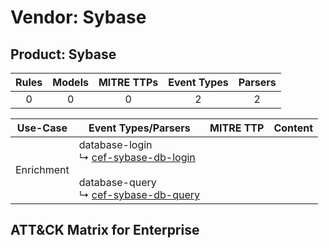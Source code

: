 Vendor: Sybase
==============
Product: Sybase
---------------
| Rules | Models | MITRE TTPs | Event Types | Parsers |
|:-----:|:------:|:----------:|:-----------:|:-------:|
|   0   |   0    |     0      |      2      |    2    |

|  Use-Case  | Event Types/Parsers                                                                                                                                                                            | MITRE TTP | Content                                          |
|:----------:| ---------------------------------------------------------------------------------------------------------------------------------------------------------------------------------------------- | --------- | ------------------------------------------------ |
| Enrichment |  database-login<br> ↳ [cef-sybase-db-login](Parsers/parserContent_cef-sybase-db-login.md)<br><br> database-query<br> ↳ [cef-sybase-db-query](Parsers/parserContent_cef-sybase-db-query.md)<br> |           | [](Rules_Models/r_m_sybase_sybase_Enrichment.md) |

ATT&CK Matrix for Enterprise
----------------------------
